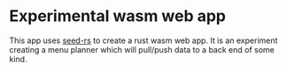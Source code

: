 # Experimental wasm web app

This app uses [seed-rs](seed-rs.org) to create a rust wasm web app. It is an experiment creating a menu planner which will pull/push data to a back end of some kind.